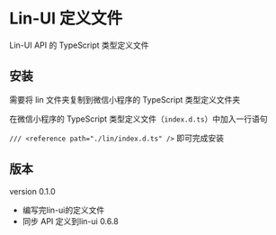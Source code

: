 # Lin-UI 定义文件

Lin-UI API 的 TypeScript 类型定义文件

## 安装

需要将 lin 文件夹复制到微信小程序的 TypeScript 类型定义文件夹

在微信小程序的 TypeScript 类型定义文件（`index.d.ts`）中加入一行语句

`/// <reference path="./lin/index.d.ts" />` 即可完成安装

## 版本

version 0.1.0
- 编写完lin-ui的定义文件
- 同步 API 定义到lin-ui 0.6.8

